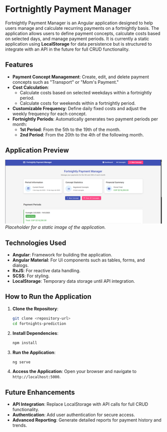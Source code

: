 # Fortnightly Payment Manager

Fortnightly Payment Manager is an Angular application designed to help users manage and calculate recurring payments on a fortnightly basis. The application allows users to define payment concepts, calculate costs based on selected days, and manage payment periods. It is currently a static application using **LocalStorage** for data persistence but is structured to integrate with an API in the future for full CRUD functionality.

## Features

- **Payment Concept Management**: Create, edit, and delete payment concepts such as "Transport" or "Mom's Payment."
- **Cost Calculation**:
  - Calculate costs based on selected weekdays within a fortnightly period.
  - Calculate costs for weekends within a fortnightly period.
- **Customizable Frequency**: Define daily fixed costs and adjust the weekly frequency for each concept.
- **Fortnightly Periods**: Automatically generates two payment periods per month:
  - **1st Period**: From the 5th to the 19th of the month.
  - **2nd Period**: From the 20th to the 4th of the following month.

## Application Preview

![Application Screenshot](./assets/screenshot.png)  
*Placeholder for a static image of the application.*

## Technologies Used

- **Angular**: Framework for building the application.
- **Angular Material**: For UI components such as tables, forms, and dialogs.
- **RxJS**: For reactive data handling.
- **SCSS**: For styling.
- **LocalStorage**: Temporary data storage until API integration.

## How to Run the Application

1. **Clone the Repository**:
   ```bash
   git clone <repository-url>
   cd fortnights-prediction
   ```

2. **Install Dependencies**:
   ```bash
   npm install
   ```

3. **Run the Application**:
   ```bash
   ng serve
   ```

4. **Access the Application**:
   Open your browser and navigate to `http://localhost:5000`.

## Future Enhancements

- **API Integration**: Replace LocalStorage with API calls for full CRUD functionality.
- **Authentication**: Add user authentication for secure access.
- **Advanced Reporting**: Generate detailed reports for payment history and trends.
